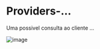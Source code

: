 # Providers-...
Uma possivel consulta ao cliente ...

<img  src="https://encrypted-tbn0.gstatic.com/images?q=tbn:ANd9GcT3PAL3aujz6WVjHH5FJoYD7KqYoglhe4gy4g&usqp=CAU" alt="image"/>

